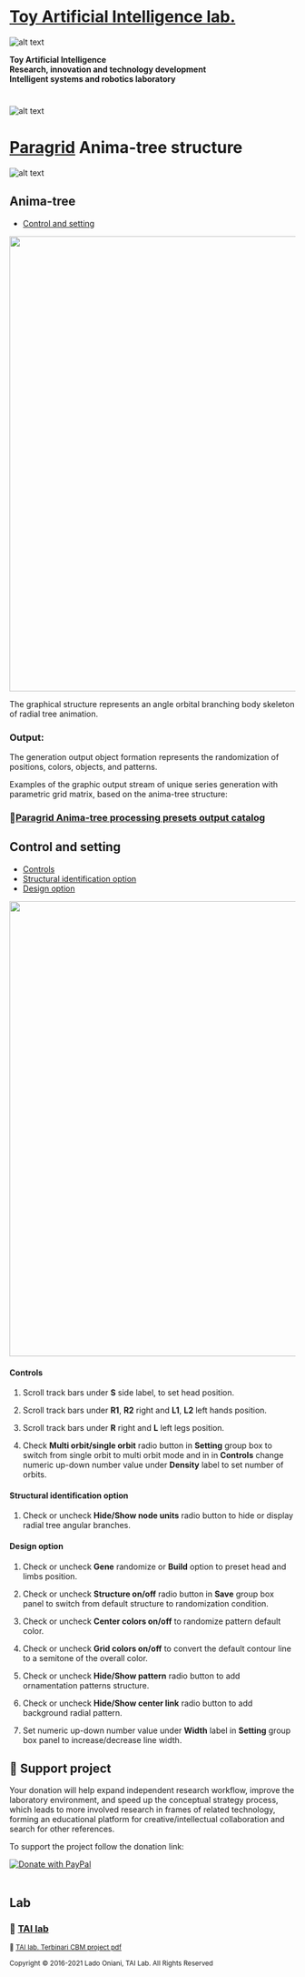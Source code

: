 


 # [Toy Artificial Intelligence lab.](https://ladooniani.github.io/tailab/) 
 
 ![alt text](https://github.com/ladooniani/tailab/blob/master/assets/toy_artificial_intelligence_lab_logo.png)

**Toy Artificial Intelligence\
Research, innovation and technology development\
Intelligent systems and robotics laboratory**

#

![alt text](https://github.com/ladooniani/tailab/blob/master/assets/tai_lab_terbinari_cbm_project_logo.png)

# [Paragrid](https://github.com/Toy-Artificial-Intelligence-lab/paragrid-doc) Anima-tree structure

![alt text](https://github.com/ladooniani/resume-cv/blob/main/img/img17.jpg)

## Anima-tree

 - [Control and setting](#Control-and-setting)

<img src="https://github.com/Toy-Artificial-Intelligence-lab/paragrid-doc/blob/main/images/paragrid/paragrid-app-12.png" width="800">

The graphical structure represents an angle orbital branching body skeleton of radial tree animation.

### Output:

The generation output object formation represents the randomization of positions, colors, objects, and patterns.
 
Examples of the graphic output stream of unique series generation with parametric grid matrix, based on the anima-tree structure:
 
### 📌[Paragrid Anima-tree processing presets output catalog](https://github.com/Toy-Artificial-Intelligence-lab/paragrid-doc/blob/main/markups/paragrid-anima-tree-presets.md) 

## Control and setting

 - [Controls](#Controls)
 - [Structural identification option](#Structural-identification-option)
 - [Design option](#Design-option)

<img src="https://github.com/Toy-Artificial-Intelligence-lab/paragrid-doc/blob/main/images/paragrid/paragrid-app-14.png" width="800">

#### Controls

1. Scroll track bars under **S** side label, to set head position.

2. Scroll track bars under **R1**, **R2** right and **L1**, **L2** left hands position.

3. Scroll track bars under **R** right and **L** left legs position.

4. Check **Multi orbit/single orbit** radio button in **Setting** group box to switch from single orbit to multi orbit mode and in in **Controls** change numeric up-down number value under **Density** label to set number of orbits.

 #### Structural identification option

1. Check or uncheck **Hide/Show node units** radio button to hide or display radial tree angular branches.

#### Design option

1. Check or uncheck **Gene** randomize or **Build** option to preset head and limbs position.

2. Check or uncheck **Structure on/off** radio button in **Save** group box panel to switch from default structure to randomization condition.

3. Check or uncheck **Center colors on/off** to randomize pattern default color.

4. Check or uncheck **Grid colors on/off** to convert the default contour line to a semitone of the overall color.

5. Check or uncheck **Hide/Show pattern** radio button to add ornamentation patterns structure. 

6. Check or uncheck **Hide/Show center link** radio button to add background radial pattern. 

7. Set numeric up-down number value under **Width** label in **Setting** group box panel to increase/decrease line width.

## 💖 Support project

Your donation will help expand independent research workflow, improve the laboratory environment, and speed up the conceptual strategy process, which leads to more involved research in frames of related technology, forming an educational platform for creative/intellectual collaboration and search for other references.

To support the project follow the donation link: 

<a href="https://www.paypal.com/cgi-bin/webscr?cmd=_s-xclick&hosted_button_id=GRGH6SL9EL72U">
  <img src="https://www.paypalobjects.com/en_US/i/btn/btn_donate_SM.gif" alt="Donate with PayPal" /><br><br>
</a>

## Lab

### 🔬 [TAI lab](https://ladooniani.github.io/tailab/) 

<sub>📃 [TAI lab. Terbinari CBM project pdf](https://github.com/ladooniani/tailab/blob/master/docs/tai.pdf)<sub>

<sub>Copyright © 2016-2021 Lado Oniani, TAI Lab. All Rights Reserved<sub>

